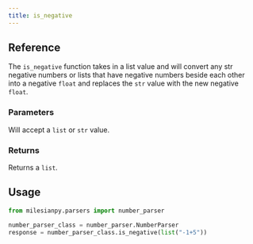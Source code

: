 ```yaml
---
title: is_negative
---
```


## Reference
The `is_negative` function takes in a list value and will convert any str  negative numbers or lists that have negative numbers beside each other into a negative `float` and replaces the `str` value with the new negative `float`.

### Parameters
Will accept a `list` or `str` value.

### Returns
Returns a `list`.

## Usage
```python
from milesianpy.parsers import number_parser

number_parser_class = number_parser.NumberParser
response = number_parser_class.is_negative(list("-1+5"))
```